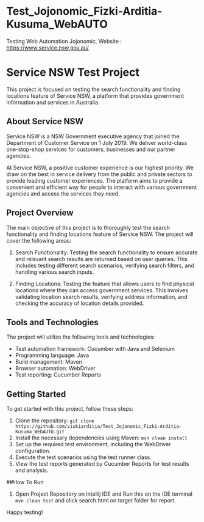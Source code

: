 # Test_Jojonomic_Fizki-Arditia-Kusuma_WebAUTO
Testing Web Automation Jojonomic, Website : https://www.service.nsw.gov.au/
</br>
# Service NSW Test Project

This project is focused on testing the search functionality and finding locations feature of Service NSW, a platform that provides government information and services in Australia.

## About Service NSW

Service NSW is a NSW Government executive agency that joined the Department of Customer Service on 1 July 2019. We deliver world-class one-stop-shop services for customers, businesses and our partner agencies. 

At Service NSW, a positive customer experience is our highest priority. We draw on the best in service delivery from the public and private sectors to provide leading customer experiences. The platform aims to provide a convenient and efficient way for people to interact with various government agencies and access the services they need.

## Project Overview

The main objective of this project is to thoroughly test the search functionality and finding locations feature of Service NSW. The project will cover the following areas:

1. Search Functionality: Testing the search functionality to ensure accurate and relevant search results are returned based on user queries. This includes testing different search scenarios, verifying search filters, and handling various search inputs.

2. Finding Locations: Testing the feature that allows users to find physical locations where they can access government services. This involves validating location search results, verifying address information, and checking the accuracy of location details provided.

## Tools and Technologies

The project will utilize the following tools and technologies:

- Test automation framework: Cucumber with Java and Selenium
- Programming language: Java
- Build management: Maven
- Browser automation: WebDriver
- Test reporting: Cucumber Reports

## Getting Started

To get started with this project, follow these steps:

1. Clone the repository: `git clone https://github.com/viskiarditia/Test_Jojonomic_Fizki-Arditia-Kusuma_WebAUTO.git`
2. Install the necessary dependencies using Maven: `mvn clean install`
3. Set up the required test environment, including the WebDriver configuration.
4. Execute the test scenarios using the test runner class.
5. View the test reports generated by Cucumber Reports for test results and analysis.

##How To Run
1. Open Project Repository on Intellij IDE and Run this on the IDE terminal
   `mvn clean test` and click search.html on target folder for report. 

Happy testing!
